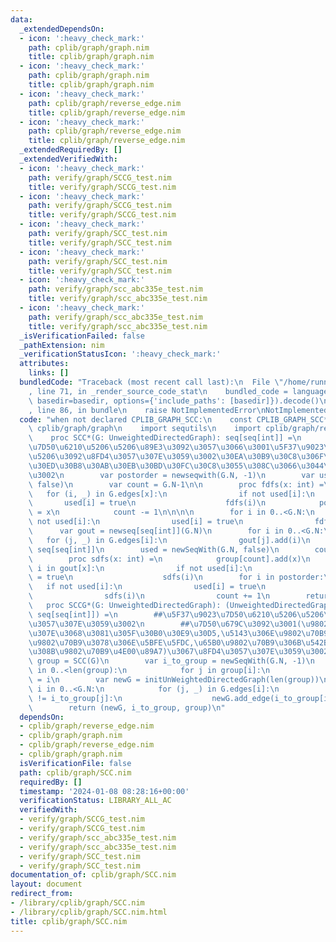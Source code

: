 ```yaml
---
data:
  _extendedDependsOn:
  - icon: ':heavy_check_mark:'
    path: cplib/graph/graph.nim
    title: cplib/graph/graph.nim
  - icon: ':heavy_check_mark:'
    path: cplib/graph/graph.nim
    title: cplib/graph/graph.nim
  - icon: ':heavy_check_mark:'
    path: cplib/graph/reverse_edge.nim
    title: cplib/graph/reverse_edge.nim
  - icon: ':heavy_check_mark:'
    path: cplib/graph/reverse_edge.nim
    title: cplib/graph/reverse_edge.nim
  _extendedRequiredBy: []
  _extendedVerifiedWith:
  - icon: ':heavy_check_mark:'
    path: verify/graph/SCCG_test.nim
    title: verify/graph/SCCG_test.nim
  - icon: ':heavy_check_mark:'
    path: verify/graph/SCCG_test.nim
    title: verify/graph/SCCG_test.nim
  - icon: ':heavy_check_mark:'
    path: verify/graph/SCC_test.nim
    title: verify/graph/SCC_test.nim
  - icon: ':heavy_check_mark:'
    path: verify/graph/SCC_test.nim
    title: verify/graph/SCC_test.nim
  - icon: ':heavy_check_mark:'
    path: verify/graph/scc_abc335e_test.nim
    title: verify/graph/scc_abc335e_test.nim
  - icon: ':heavy_check_mark:'
    path: verify/graph/scc_abc335e_test.nim
    title: verify/graph/scc_abc335e_test.nim
  _isVerificationFailed: false
  _pathExtension: nim
  _verificationStatusIcon: ':heavy_check_mark:'
  attributes:
    links: []
  bundledCode: "Traceback (most recent call last):\n  File \"/home/runner/.local/lib/python3.10/site-packages/onlinejudge_verify/documentation/build.py\"\
    , line 71, in _render_source_code_stat\n    bundled_code = language.bundle(stat.path,\
    \ basedir=basedir, options={'include_paths': [basedir]}).decode()\n  File \"/home/runner/.local/lib/python3.10/site-packages/onlinejudge_verify/languages/nim.py\"\
    , line 86, in bundle\n    raise NotImplementedError\nNotImplementedError\n"
  code: "when not declared CPLIB_GRAPH_SCC:\n    const CPLIB_GRAPH_SCC* = 1\n    import\
    \ cplib/graph/graph\n    import sequtils\n    import cplib/graph/reverse_edge\n\
    \    proc SCC*(G: UnweightedDirectedGraph): seq[seq[int]] =\n        ##\u5F37\u9023\
    \u7D50\u6210\u5206\u5206\u89E3\u3092\u3057\u3066\u3001\u5F37\u9023\u7D50\u6210\
    \u5206\u3092\u8FD4\u3057\u307E\u3059\u3002\u30EA\u30B9\u30C8\u306F\u30C8\u30DD\
    \u30ED\u30B8\u30AB\u30EB\u30BD\u30FC\u30C8\u3055\u308C\u3066\u3044\u307E\u3059\
    \u3002\n        var postorder = newseqwith(G.N, -1)\n        var used = newSeqWith(G.N,\
    \ false)\n        var count = G.N-1\n\n        proc fdfs(x: int) =\n         \
    \   for (i, _) in G.edges[x]:\n                if not used[i]:\n             \
    \       used[i] = true\n                    fdfs(i)\n            postorder[count]\
    \ = x\n            count -= 1\n\n\n\n        for i in 0..<G.N:\n            if\
    \ not used[i]:\n                used[i] = true\n                fdfs(i)\n\n  \
    \      var gout = newseq[seq[int]](G.N)\n        for i in 0..<G.N:\n         \
    \   for (j, _) in G.edges[i]:\n                gout[j].add(i)\n        var group:\
    \ seq[seq[int]]\n        used = newSeqWith(G.N, false)\n        count = 0\n\n\
    \        proc sdfs(x: int) =\n            group[count].add(x)\n            for\
    \ i in gout[x]:\n                if not used[i]:\n                    used[i]\
    \ = true\n                    sdfs(i)\n        for i in postorder:\n         \
    \   if not used[i]:\n                used[i] = true\n                group.add(@[])\n\
    \                sdfs(i)\n                count += 1\n        return group\n \
    \   proc SCCG*(G: UnweightedDirectedGraph): (UnweightedDirectedGraph, seq[int],\
    \ seq[seq[int]]) =\n        ##\u5F37\u9023\u7D50\u6210\u5206\u5206\u89E3\u3092\
    \u3057\u307E\u3059\u3002\n        ##\u7D50\u679C\u3092\u3001(\u9802\u70B9\u3092\
    \u307E\u3068\u3081\u305F\u30B0\u30E9\u30D5,\u5143\u306E\u9802\u70B9\u2192\u65B0\
    \u9802\u70B9\u3078\u306E\u5BFE\u5FDC,\u65B0\u9802\u70B9\u306B\u542B\u307E\u308C\
    \u308B\u9802\u70B9\u4E00\u89A7)\u3067\u8FD4\u3057\u307E\u3059\u3002\n        var\
    \ group = SCC(G)\n        var i_to_group = newSeqWith(G.N, -1)\n        for i\
    \ in 0..<len(group):\n            for j in group[i]:\n                i_to_group[j]\
    \ = i\n        var newG = initUnWeightedDirectedGraph(len(group))\n        for\
    \ i in 0..<G.N:\n            for (j, _) in G.edges[i]:\n                if i_to_group[i]\
    \ != i_to_group[j]:\n                    newG.add_edge(i_to_group[i], i_to_group[j])\n\
    \        return (newG, i_to_group, group)\n"
  dependsOn:
  - cplib/graph/reverse_edge.nim
  - cplib/graph/graph.nim
  - cplib/graph/reverse_edge.nim
  - cplib/graph/graph.nim
  isVerificationFile: false
  path: cplib/graph/SCC.nim
  requiredBy: []
  timestamp: '2024-01-08 08:28:16+00:00'
  verificationStatus: LIBRARY_ALL_AC
  verifiedWith:
  - verify/graph/SCCG_test.nim
  - verify/graph/SCCG_test.nim
  - verify/graph/scc_abc335e_test.nim
  - verify/graph/scc_abc335e_test.nim
  - verify/graph/SCC_test.nim
  - verify/graph/SCC_test.nim
documentation_of: cplib/graph/SCC.nim
layout: document
redirect_from:
- /library/cplib/graph/SCC.nim
- /library/cplib/graph/SCC.nim.html
title: cplib/graph/SCC.nim
---
```

